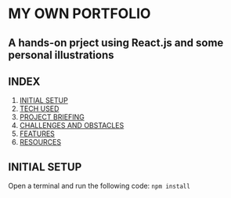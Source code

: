# MY OWN PORTFOLIO
## A hands-on prject using React.js and some personal illustrations

## INDEX
1. [INITIAL SETUP](#initial-setup)<br>
2. [TECH USED](#initial-setup)<br>
3. [PROJECT BRIEFING](#project-briefing)<br>
4. [CHALLENGES AND OBSTACLES](#challenges-and-obstacles)<br>
5. [FEATURES](#features)<br>
6. [RESOURCES](#-resources)<br>

## INITIAL SETUP
Open a terminal and run the following code:
`npm install`

